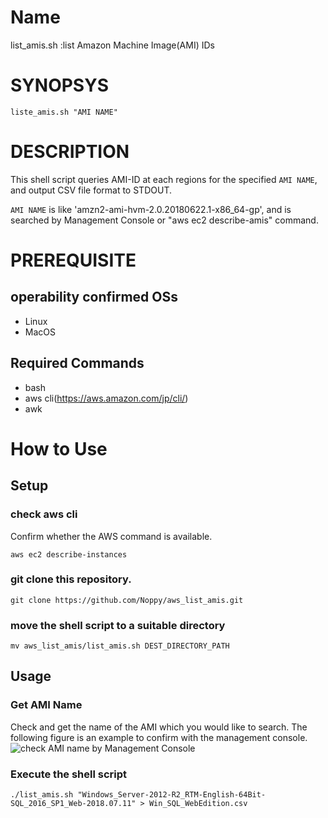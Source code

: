 # Name
list_amis.sh  :list Amazon Machine Image(AMI) IDs
# SYNOPSYS
```
liste_amis.sh "AMI NAME"
```
# DESCRIPTION
This shell script queries AMI-ID at each regions for the specified `AMI NAME`, and output CSV file format to STDOUT.

`AMI NAME` is like 'amzn2-ami-hvm-2.0.20180622.1-x86_64-gp', and is searched by Management Console or "aws ec2 describe-amis" command.
# PREREQUISITE
## operability confirmed OSs
- Linux
- MacOS
## Required Commands
- bash
- aws cli(https://aws.amazon.com/jp/cli/)
- awk

# How to Use
## Setup
### check aws cli
Confirm whether the AWS command is available.
```
aws ec2 describe-instances
```
### git clone this repository.
```
git clone https://github.com/Noppy/aws_list_amis.git
```
### move the shell script to a suitable directory
```
mv aws_list_amis/list_amis.sh DEST_DIRECTORY_PATH
```
## Usage
### Get AMI Name
Check and get the name of the AMI which you would like to search.
The following figure is an example to confirm with the management console.
![check AMI name by Management Console](https://user-images.githubusercontent.com/2317667/44307780-b850b200-a3e3-11e8-8f69-442a69193cc5.png)
### Execute the shell script
```
./list_amis.sh "Windows_Server-2012-R2_RTM-English-64Bit-SQL_2016_SP1_Web-2018.07.11" > Win_SQL_WebEdition.csv
```